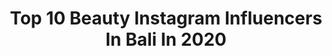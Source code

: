 ---
title: Top 10 Beauty Instagram Influencers In Bali In 2020
description: >-
  Find top beauty Instagram influencers in Bali in 2020. Most popular hashtags: #bali #beauty #balilife #explorebali.
platform: Instagram
profiles:
  - username: "oskarmunar"
    fullname: >-
      Oscar Munar
    location: "Indonesia"
    followers: 25998
    engagement: 279
    commentsToLikes: 0.026895
    avatar: "https://scontent-lhr8-1.cdninstagram.com/v/t51.2885-19/s320x320/84978714_660174148129480_7527955755710808064_n.jpg?_nc_ht=scontent-lhr8-1.cdninstagram.com&_nc_ohc=Wpybzs4F0UIAX-3Wpo0&oh=92ce5285e994ceb2ea6d3efa4f14b9f9&oe=5EBA0576"
    verified: false
    hashtags: "#model, #fashion, #brand, #magazine"
  - username: "kate_shpak"
    fullname: >-
      Катерина
    location: "Indonesia"
    followers: 2432
    engagement: 3062
    commentsToLikes: 0.018365
    avatar: "https://scontent-ams4-1.cdninstagram.com/v/t51.2885-19/s320x320/35999166_215962135716412_3792280153262915584_n.jpg?_nc_ht=scontent-ams4-1.cdninstagram.com&_nc_ohc=WEGAUGWKPRwAX-dedJt&oh=0fd45a154d16b9819e54805f391aa44e&oe=5EAAF6CF"
    verified: false
    hashtags: "#nightcity, #igsg, #riceterrace, #vsco"
  - username: "tolebaguswiyata"
    fullname: >-
      EXPLORE BALI ISLANDS 🌴
    location: "Indonesia"
    followers: 2459
    engagement: 1711
    commentsToLikes: 0.176302
    avatar: "https://scontent-lhr8-1.cdninstagram.com/v/t51.2885-19/s320x320/83528893_3281106168584955_4445177059848749056_n.jpg?_nc_ht=scontent-lhr8-1.cdninstagram.com&_nc_ohc=Np7FtZcN74kAX9rx-Hk&oh=6a76185040c751c44b97a118c78fef8a&oe=5EBAF374"
    verified: false
    hashtags: "#stayinsideffa"
  - username: "_twiggy_13"
    fullname: >-
      T⠀A⠀T⠀I
    location: "Indonesia"
    followers: 136129
    engagement: 270
    commentsToLikes: 0.044676
    avatar: "https://scontent-lhr8-1.cdninstagram.com/v/t51.2885-19/s320x320/83644821_776865359463338_6034205819954790400_n.jpg?_nc_ht=scontent-lhr8-1.cdninstagram.com&_nc_ohc=c9pdtQrjAxkAX92SI3b&oh=a3acabef24c63ff4eaf5811c744b4eac&oe=5EBB7144"
    verified: false
    hashtags: "#ubud, #sunlightbrilliant, #exploremore, #canggu"
  - username: "lucycates"
    fullname: >-
      Lucy Cates
    location: "Indonesia"
    followers: 51399
    engagement: 162
    commentsToLikes: 0.023528
    avatar: "https://scontent-lhr8-1.cdninstagram.com/v/t51.2885-19/11333364_574427709366552_2062962455_a.jpg?_nc_ht=scontent-lhr8-1.cdninstagram.com&_nc_ohc=3sICL7yofs4AX_EvRtx&oh=ea0dfd2d7723ecda4fbec027eb1443a8&oe=5EBBB47F"
    verified: false
    hashtags: "#fashionstyle, #meetthesupremeteam, #ootd, #alivetoday"
  - username: "cobracow"
    fullname: >-
      Photographer
    location: "Indonesia"
    followers: 24691
    engagement: 280
    commentsToLikes: 0.021024
    avatar: "https://scontent-atl3-1.cdninstagram.com/v/t51.2885-19/s320x320/17333839_1376492629074184_6874473049945538560_a.jpg?_nc_ht=scontent-atl3-1.cdninstagram.com&_nc_ohc=jRCCdcPzU7UAX_8xE4j&oh=fdd4e2614fd00f28f0c54d32cba6595b&oe=5EB9A84F"
    verified: false
    hashtags: "#modelphotography, #bali, #beauty, #throwback"
  - username: "fashionstatementsbyq"
    fullname: >-
      Querine Noëlle van Wijk
    location: "Indonesia"
    followers: 21179
    engagement: 154
    commentsToLikes: 0.036226
    avatar: "https://scontent-ams4-1.cdninstagram.com/v/t51.2885-19/s320x320/33617000_1520385714756405_7809549758850138112_n.jpg?_nc_ht=scontent-ams4-1.cdninstagram.com&_nc_ohc=IW8UtJaJsr0AX8RaXm6&oh=2d89ffbb3a84368c33b7652b1e014ff5&oe=5EB83A76"
    verified: false
    hashtags: "#ubudresort, #beautyroutine, #jannata, #roze"
  - username: "amospabali"
    fullname: >-
      Amo Spa Bali
    location: "Indonesia"
    followers: 25902
    engagement: 274
    commentsToLikes: 0.019749
    avatar: "https://scontent-amt2-1.cdninstagram.com/v/t51.2885-19/10513997_602779819840455_2045524456_a.jpg?_nc_ht=scontent-amt2-1.cdninstagram.com&_nc_ohc=_x0l79ipNXUAX8Kmlzb&oh=c73f5602e26bc92025688d73004a13c4&oe=5EB3E31E"
    verified: false
    hashtags: "#hairspa, #nailsbali, #balievent, #balidelicious"
  - username: "igawinda"
    fullname: >-
      WINDA
    location: "Indonesia"
    followers: 113463
    engagement: 120
    commentsToLikes: 0.005569
    avatar: "https://scontent-lht6-1.cdninstagram.com/v/t51.2885-19/s320x320/79609260_459251128027892_6878093106080645120_n.jpg?_nc_ht=scontent-lht6-1.cdninstagram.com&_nc_ohc=daphO6fIfwsAX8MzCbZ&oh=6403f38d99a054883c4ff91adde6ac10&oe=5EB2A2C5"
    verified: false
    hashtags: "#selfquarantine, #workfromhome, #plataranmenjangan, #plataranencounter"
  - username: "wirda_mansur"
    fullname: >-
      𝐖 𝐢 𝐫 𝐝 𝐚 𝐌 𝐚 𝐧 𝐬 𝐮 𝐫
    location: "Indonesia"
    followers: 2535499
    engagement: 829
    commentsToLikes: 0.007830
    avatar: "https://scontent-ams4-1.cdninstagram.com/v/t51.2885-19/s320x320/84030970_548235096044161_3696586559626149888_n.jpg?_nc_ht=scontent-ams4-1.cdninstagram.com&_nc_ohc=C9ONVOgc3TwAX-IglEI&oh=ac3075b330b57ee7f300438f2ec3c8c0&oe=5EBACB45"
    verified: true
    hashtags: "#visitindonesia, #bali, #dreamday2019, #beauty"
---